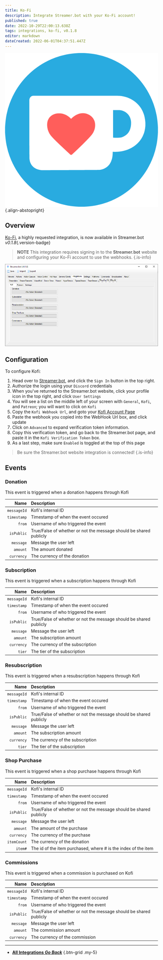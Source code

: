```yaml
---
title: Ko-Fi
description: Integrate Streamer.bot with your Ko-Fi account!
published: true
date: 2022-10-29T22:00:13.638Z
tags: integrations, ko-fi, v0.1.8
editor: markdown
dateCreated: 2022-06-01T04:37:51.447Z
---
```


![ko-fi_icon_rgb_rounded.png](/ko-fi_icon_rgb_rounded.png){.align-abstopright}

## Overview
[Ko-Fi](https://ko-fi.com/), a highly requested integration, is now available in Streamer.bot *v0.1.8*{.version-badge}

> **NOTE**
> This integration requires signing in to the **Streamer.bot** website and configuring your Ko-Fi account to use the webhooks.
{.is-info}

![kofi-integration.png](/kofi-integration.png)

## Configuration
To configure Kofi:

1. Head over to [Streamer.bot](https://streamer.bot), and click the `Sign In` button in the top right.
2. Authorize the login using your `Discord` credentials
3. When you've returned to the Streamer.bot website, click your profile icon in the top right, and click `User Settings`
4. You will see a list on the middle left of your screen with `General`, `Kofi`, and `Patreon`; you will want to click on `Kofi`
5. Copy the `Kofi Webhook Url`, and goto your [Kofi Account Page](https://ko-fi.com/manage/webhooks?src=sidemenu)
6. Paste the webhook you copied into the WebHook Url box, and click update
7. Click on `Advanced` to expand verification token information.
8. Copy this verification token, and go back to the Streamer.bot page, and paste it in the `Kofi Verification Token` box.
9. As a last step, make sure `Enabled` is toggled at the top of this page

> Be sure the Streamer.bot website integration is connected!
{.is-info}

## Events
### Donation
This event is triggered when a donation happens through Kofi

Name | Description
----:|:------------
| `messageId` | Kofi's internal ID |
| `timestamp` | Timestamp of when the event occured |
| `from` | Username of who triggered the event |
| `isPublic` | True/False of whether or not the message should be shared publicly |
| `message` | Message the user left |
| `amount` | The amount donated |
| `currency` | The currency of the donation |

### Subscription
This event is triggered when a subscription happens through Kofi

Name | Description
----:|:------------
| `messageId` | Kofi's internal ID |
| `timestamp` | Timestamp of when the event occured |
| `from` | Username of who triggered the event |
| `isPublic` | True/False of whether or not the message should be shared publicly |
| `message` | Message the user left |
| `amount` | The subscription amount |
| `currency` | The currency of the subscription |
| `tier` | The tier of the subscription |

### Resubscription
This event is triggered when a resubscription happens through Kofi

Name | Description
----:|:------------
| `messageId` | Kofi's internal ID |
| `timestamp` | Timestamp of when the event occured |
| `from` | Username of who triggered the event |
| `isPublic` | True/False of whether or not the message should be shared publicly |
| `message` | Message the user left |
| `amount` | The subscription amount |
| `currency` | The currency of the subscription |
| `tier` | The tier of the subscription |

### Shop Purchase
This event is triggered when a shop purchase happens through Kofi

Name | Description
----:|:------------
| `messageId` | Kofi's internal ID |
| `timestamp` | Timestamp of when the event occured |
| `from` | Username of who triggered the event |
| `isPublic` | True/False of whether or not the message should be shared publicly |
| `message` | Message the user left |
| `amount` | The amount of the purchase |
| `currency` | The currency of the purchase |
| `itemCount` | The currency of the donation |
| `item#` | The id of the item purchased, where # is the index of the item |

### Commissions
This event is triggered when a commission is purchased on Kofi

Name | Description
----:|:------------
| `messageId` | Kofi's internal ID |
| `timestamp` | Timestamp of when the event occured |
| `from` | Username of who triggered the event |
| `isPublic` | True/False of whether or not the message should be shared publicly |
| `message` | Message the user left |
| `amount` | The commission amount |
| `currency` | The currency of the commission |

---

- [<i class="mdi mdi-chevron-left"></i> **All Integrations *Go Back***](/Integrations)
{.btn-grid .my-5}